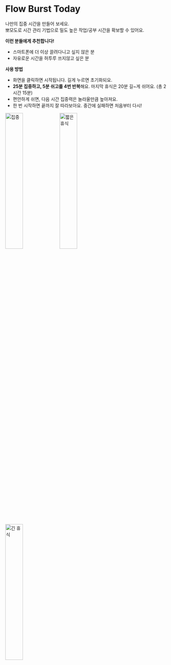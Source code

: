 # Flow Burst Today
나만의 집중 시간을 만들어 보세요.  
뽀모도로 시간 관리 기법으로 밀도 높은 작업/공부 시간을 확보할 수 있어요.

__이런 분들에게 추천합니다!__
- 스마트폰에 더 이상 끌려다니고 싶지 않은 분
- 자유로운 시간을 허투루 쓰지않고 싶은 분

__사용 방법__
- 화면을 클릭하면 시작됩니다. 길게 누르면 초기화되요.
- **25분 집중하고, 5분 쉬고를 4번 반복**해요. 마지막 휴식은 20분 길~게 쉬어요. (총 2시간 15분)
- 편안하게 쉬면, 다음 시간 집중력은 놀라울만큼 높아져요.
- 한 번 시작하면 끝까지 잘 따라보아요. 중간에 실패하면 처음부터 다시!
<img src="https://github.com/developerQuo/Flow-Burst-Today/assets/54692541/3293e6c3-ea30-4010-9899-5f19e3fc828e" alt="집중" width="33%" height="33%">
<img src="https://github.com/developerQuo/Flow-Burst-Today/assets/54692541/92337b87-1e90-434b-8f9d-3c13fed9317a" alt="짧은 휴식" width="33%" height="33%">
<img src="https://github.com/developerQuo/Flow-Burst-Today/assets/54692541/cd44d1b1-8d09-498f-a3de-a22ba3d2af4b" alt="긴 휴식" width="33%" height="33%">
